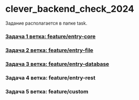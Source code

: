 # clever_backend_check_2024

Задание располагается в папке task.

### [Задача 1 ветка: feature/entry-core](https://github.com/vitmvit/clever_backend_check_2024/tree/feature/entry-core)

### [Задача 2 ветка: feature/entry-file](https://github.com/vitmvit/clever_backend_check_2024/tree/feature/entry-file)

### [Задача 3 ветка: feature/entry-database](https://github.com/vitmvit/clever_backend_check_2024/tree/feature/entry-database)

### Задача 4 ветка: feature/entry-rest

### Задача 5 ветка: feature/custom